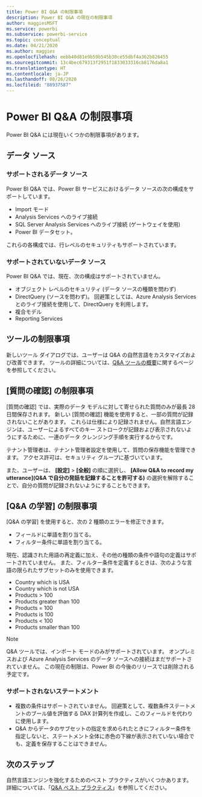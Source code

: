 ```yaml
---
title: Power BI Q&A の制限事項
description: Power BI Q&A の現在の制限事項
author: maggiesMSFT
ms.service: powerbi
ms.subservice: powerbi-service
ms.topic: conceptual
ms.date: 04/21/2020
ms.author: maggies
ms.openlocfilehash: eebb40d81e9b59b545b30ce55dbf4a362b826455
ms.sourcegitcommit: 13c4bec679313f2951f1833033316cb8176da8a1
ms.translationtype: HT
ms.contentlocale: ja-JP
ms.lasthandoff: 08/26/2020
ms.locfileid: "88937587"
---
```

# <a name="limitations-of-power-bi-qa"></a>Power BI Q&A の制限事項

Power BI Q&A には現在いくつかの制限事項があります。

## <a name="data-sources"></a>データ ソース

### <a name="supported-data-sources"></a>サポートされるデータ ソース

Power BI Q&A では、Power BI サービスにおけるデータ ソースの次の構成をサポートしています。

- Import モード
- Analysis Services へのライブ接続
- SQL Server Analysis Services へのライブ接続 (ゲートウェイを使用)
- Power BI データセット。

これらの各構成では、行レベルのセキュリティもサポートされています。

### <a name="data-sources-not-supported"></a>サポートされていないデータ ソース

Power BI Q&A では、現在、次の構成はサポートされていません。

- オブジェクト レベルのセキュリティ (データ ソースの種類を問わず)
- DirectQuery (ソースを問わず)。 回避策としては、Azure Analysis Services とのライブ接続を使用して、DirectQuery を利用します。
- 複合モデル
- Reporting Services 

## <a name="tooling-limitations"></a>ツールの制限事項

新しいツール ダイアログでは、ユーザーは Q&A の自然言語をカスタマイズおよび改善できます。 ツールの詳細については、[Q&A ツールの概要](q-and-a-tooling-intro.md)に関するページを参照してください。

## <a name="review-question-limitations"></a>[質問の確認] の制限事項

[質問の確認] では、実際のデータ モデルに対して寄せられた質問のみが最長 28 日間保存されます。 新しい [質問の確認] 機能を使用すると、一部の質問が記録されないことがあります。 これらは仕様により記録されません。自然言語エンジンは、ユーザーによるすべてのキー ストロークが記録および表示されないようにするために、一連のデータ クレンジング手順を実行するからです。

テナント管理者は、テナント管理者設定を使用して、質問の保存機能を管理できます。 アクセス許可は、セキュリティ グループに基づいています。 

また、ユーザーは、 **[設定]**  >  **[全般]** の順に選択し、 **[Allow Q&A to record my utterance]\(Q&A で自分の発話を記録することを許可する\)** の選択を解除することで、自分の質問が記録されないようにすることもできます。 

## <a name="teach-qa-limitations"></a>[Q&A の学習] の制限事項

[Q&A の学習] を使用すると、次の 2 種類のエラーを修正できます。

- フィールドに単語を割り当てる。
- フィルター条件に単語を割り当てる。

現在、認識された用語の再定義に加え、その他の種類の条件や語句の定義はサポートされていません。 また、フィルター条件を定義するときは、次のような言語の限られたサブセットのみを使用できます。

- Country which is USA
- Country which is not USA
- Products > 100
- Products greater than 100
- Products = 100
- Products is 100
- Products < 100
- Products smaller than 100

> [!NOTE]
> Q&A ツールでは、インポート モードのみがサポートされています。 オンプレミスおよび Azure Analysis Services のデータ ソースへの接続はまだサポートされていません。 この現在の制限は、Power BI の今後のリリースでは削除される予定です。

### <a name="statements-not-supported"></a>サポートされないステートメント

- 複数の条件はサポートされていません。 回避策として、複数条件ステートメントのブール値を評価する DAX 計算列を作成し、このフィールドを代わりに使用します。
- Q&A からデータのサブセットの指定を求められたときにフィルター条件を指定しないと、ステートメント全体に赤色の下線が表示されていない場合でも、定義を保存することはできません。

## <a name="next-steps"></a>次のステップ

自然言語エンジンを強化するためのベスト プラクティスがいくつかあります。 詳細については、「[Q&A ベスト プラクティス](q-and-a-best-practices.md)」を参照してください。

